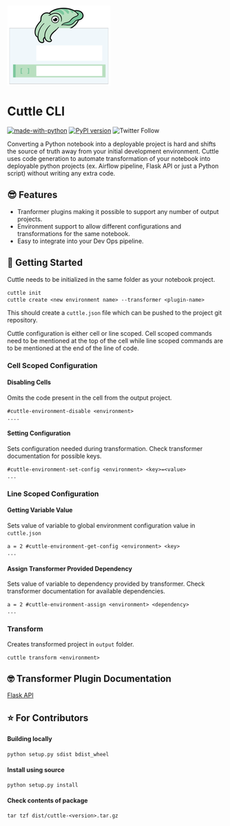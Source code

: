 ![alt text](/images/cuttle-logo.png)

# Cuttle CLI

[![made-with-python](https://img.shields.io/badge/Made%20with-Python-1f425f.svg)](https://www.python.org/) [![PyPI version](https://badge.fury.io/py/cuttle.svg)](https://badge.fury.io/py/cuttle) <img alt="Twitter Follow" src="https://img.shields.io/twitter/follow/cuttlehq?style=social">

Converting a Python notebook into a deployable project is hard and shifts the source of truth away from your initial development environment. Cuttle uses code generation to automate transformation of your notebook into deployable python projects (ex. Airflow pipeline, Flask API or just a Python script) without writing any extra code. 

## 😎 Features

* Tranformer plugins making it possible to support any number of output projects.
* Environment support to allow different configurations and transformations for the same notebook.
* Easy to integrate into your Dev Ops pipeline.

## 🚀 Getting Started

Cuttle needs to be initialized in the same folder as your notebook project. 

```
cuttle init
cuttle create <new environment name> --transformer <plugin-name>
```

This should create a `cuttle.json` file which can be pushed to the project git repository.

Cuttle configuration is either cell or line scoped. Cell scoped commands need to be mentioned at the top of the cell while line scoped commands are to be mentioned at the end of the line of code.

### Cell Scoped Configuration

#### Disabling Cells

Omits the code present in the cell from the output project.

```
#cuttle-environment-disable <environment>
....
```

####  Setting Configuration

Sets configuration needed during transformation. Check transformer documentation for possible keys.

```
#cuttle-environment-set-config <environment> <key>=<value>
...
```

### Line Scoped Configuration

#### Getting Variable Value

Sets value of variable to global environment configuration value in `cuttle.json`

```
a = 2 #cuttle-environment-get-config <environment> <key>
...
```

#### Assign Transformer Provided Dependency

Sets value of variable to dependency provided by transformer. Check transformer documentation for available dependencies.

```
a = 2 #cuttle-environment-assign <environment> <dependency>
...
```

### Transform

Creates transformed project in `output` folder.

```
cuttle transform <environment>
```

## 🤓 Transformer Plugin Documentation

[Flask API](cuttle/transform/flask/README.md)


## ⭐ For Contributors


#### Building locally

```
python setup.py sdist bdist_wheel
```

#### Install using source

```
python setup.py install
```

#### Check contents of package

```
tar tzf dist/cuttle-<version>.tar.gz
```
